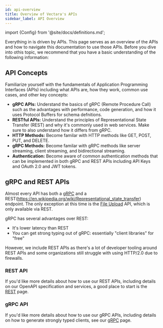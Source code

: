 ```yaml
---
id: api-overview
title: Overview of Vectara's APIs
sidebar_label: API Overview
---
```


import {Config} from '@site/docs/definitions.md';

Everything in <Config v="names.product"/> is driven by APIs. This page serves 
as an overview of the APIs and how to navigate this documentation to use those
APIs. Before you dive into othis topic, we recommend that you have a basic 
understanding of the following information:

## API Concepts

Familiarize yourself with the fundamentals of Application Programming 
Interfaces (APIs) including what APIs are, how they work, common use cases, 
and other key concepts:

* **gRPC APIs:** Understand the basics of gRPC (Remote Procedure Call) such as 
  the advantages with performance, code generation, and how it uses Protocol 
  Buffers for schema defnitions.
* **RESTful APIs:** Understand the principles of Representational State Transfer 
  (REST) and why it's commonly used in web services. Make sure to also 
  understand how it differs from gRPC.
* **HTTP Methods:** Become familar with HTTP methods like GET, POST, PUT, and DELETE.
* **gRPC Methods:** Become familar with gRPC methods like server streaming, client
  streaming, and bidirectional streaming.
* **Authentication:** Become aware of common authentication methods that can be 
  implemented in both gRPC and REST APIs including API Keys and OAuth 2.0 and 
  JWT tokens.

## gRPC and REST APIs
Almost every API has both a [gRPC](https://en.wikipedia.org/wiki/GRPC) and a
REST(https://en.wikipedia.org/wiki/Representational_state_transfer) endpoint.
The only exception at this time is the [File Upload](/docs/api-reference/indexing-apis/file-upload/file-upload)
API, which is only available via REST.

gRPC has several advantages over REST:
- It's lower latency than REST
- You can get strong typing out of gRPC: essentially "client libraries" for "free"

However, we include REST APIs as there's a lot of developer tooling around REST
APIs and some organizations still struggle with using HTTP/2.0 due to firewalls.

### REST API
If you'd like more details about how to use our REST APIs, including details on
our OpenAPI specification and services, a good place to start is the [REST](rest)
page.

### gRPC API
If you'd like more details about how to use our gRPC APIs, including details on
how to generate strongly typed clients, see our [gRPC](protobuf-definitions) page.